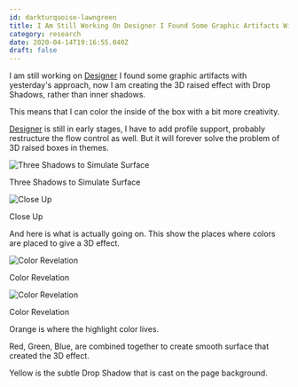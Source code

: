 ```yaml
---
id: darkturquoise-lawngreen
title: I Am Still Working On Designer I Found Some Graphic Artifacts With Yesterdays Approach Now I Am Creating The 3 D Raised Effect
category: research
date: 2020-04-14T19:16:55.040Z
draft: false
---
```


I am still working on [Designer][1] I found some graphic artifacts with yesterday's approach, now I am creating the 3D raised effect with Drop Shadows, rather than inner shadows.

This means that I can color the inside of the box with a bit more creativity.

[Designer][2] is still in early stages, I have to add profile support, probably restructure the flow control as well. But it will forever solve the problem of 3D raised boxes in themes.

![Three Shadows to Simulate Surface](research/box1.png)

Three Shadows to Simulate Surface

![Close Up](research/box2.png)

Close Up

And here is what is actually going on. This show the places where colors are placed to give a 3D effect.

![Color Revelation](research/box3.png)

Color Revelation

![Color Revelation](research/box4.png)

Color Revelation

Orange is where the highlight color lives.

Red, Green, Blue, are combined together to create smooth surface that created the 3D effect.

Yellow is the subtle Drop Shadow that is cast on the page background.

[1]: /designer
[2]: /designer